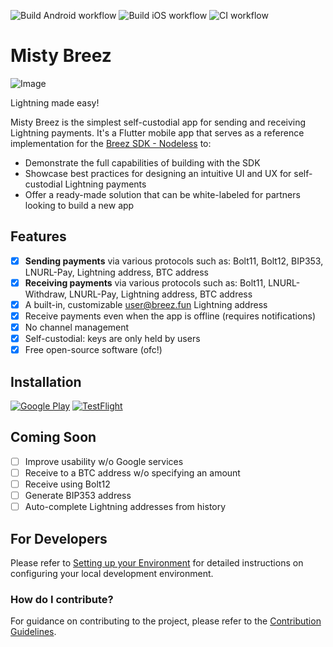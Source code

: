 ![Build Android workflow](https://github.com/breez/misty-breez/actions/workflows/build-android.yml/badge.svg)
![Build iOS workflow](https://github.com/breez/misty-breez/actions/workflows/build-ios.yml/badge.svg)
![CI workflow](https://github.com/breez/misty-breez/actions/workflows/CI.yml/badge.svg)

# Misty Breez

![Image](https://github.com/user-attachments/assets/e1b818c0-075b-4f2c-a71f-4b7970e5cd3c)

Lightning made easy!

Misty Breez is the simplest self-custodial app for sending and receiving Lightning payments. It's a Flutter mobile app that serves as a reference implementation for the [Breez SDK - Nodeless](https://sdk-doc-liquid.breez.technology/) to:
* Demonstrate the full capabilities of building with the SDK
* Showcase best practices for designing an intuitive UI and UX for self-custodial Lightning payments
* Offer a ready-made solution that can be white-labeled for partners looking to build a new app

## Features

- [x] **Sending payments** via various protocols such as: Bolt11, Bolt12, BIP353, LNURL-Pay, Lightning address, BTC address
- [x] **Receiving payments** via various protocols such as: Bolt11, LNURL-Withdraw, LNURL-Pay, Lightning address, BTC address
- [x] A built-in, customizable user@breez.fun Lightning address
- [x] Receive payments even when the app is offline (requires notifications)
- [x] No channel management 
- [x] Self-custodial: keys are only held by users
- [x] Free open-source software (ofc!)

## Installation 

[![Google Play](.github/assets/images/google-play.svg)](https://play.google.com/store/apps/details?id=com.breez.misty)   [![TestFlight](.github/assets/images/app-store.svg)](https://testflight.apple.com/join/nEegHvBX) 

## Coming Soon
- [ ] Improve usability w/o Google services 
- [ ] Receive to a BTC address w/o specifying an amount
- [ ] Receive using Bolt12
- [ ] Generate BIP353 address
- [ ] Auto-complete Lightning addresses from history 

## For Developers

Please refer to [Setting up your Environment](.github/docs/DEVENV_SETUP.md) for detailed instructions on configuring your local development environment.

### How do I contribute?

For guidance on contributing to the project, please refer to the [Contribution Guidelines](.github/docs/CONTRIBUTING.md).

